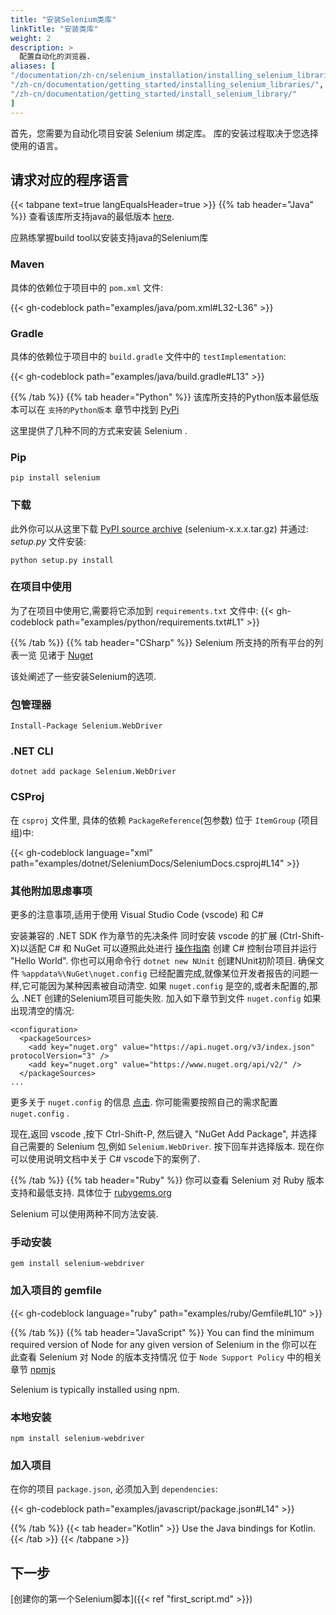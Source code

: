```yaml
---
title: "安装Selenium类库"
linkTitle: "安装类库"
weight: 2
description: >
  配置自动化的浏览器.
aliases: [
"/documentation/zh-cn/selenium_installation/installing_selenium_libraries/",
"/zh-cn/documentation/getting_started/installing_selenium_libraries/",
"/zh-cn/documentation/getting_started/install_selenium_library/"
]
---
```


首先，您需要为自动化项目安装 Selenium 绑定库。
库的安装过程取决于您选择使用的语言。

## 请求对应的程序语言

{{< tabpane text=true langEqualsHeader=true >}}
  {{% tab header="Java" %}}
查看该库所支持java的最低版本 [here](https://github.com/SeleniumHQ/selenium/blob/trunk/.bazelrc#L13).

应熟练掌握build tool以安装支持java的Selenium库

### Maven
具体的依赖位于项目中的 `pom.xml` 文件:

{{< gh-codeblock path="examples/java/pom.xml#L32-L36" >}}

### Gradle
具体的依赖位于项目中的 `build.gradle` 文件中的 `testImplementation`:

{{< gh-codeblock path="examples/java/build.gradle#L13" >}}

  {{% /tab %}}
  {{% tab header="Python" %}}
该库所支持的Python版本最低版本可以在
 `支持的Python版本` 章节中找到 [PyPi](https://pypi.org/project/selenium/)

这里提供了几种不同的方式来安装 Selenium .

### Pip

```shell
pip install selenium
```

### 下载

此外你可以从这里下载 [PyPI source archive](https://pypi.org/project/selenium/#files)
(selenium-x.x.x.tar.gz) 并通过: _setup.py_ 文件安装:

```shell
python setup.py install
```

### 在项目中使用

为了在项目中使用它,需要将它添加到 `requirements.txt` 文件中:
{{< gh-codeblock path="examples/python/requirements.txt#L1" >}}

  {{% /tab %}}
  {{% tab header="CSharp" %}}
Selenium 所支持的所有平台的列表一览
见诸于 [Nuget](https://www.nuget.org/packages/Selenium.WebDriver)

该处阐述了一些安装Selenium的选项.

### 包管理器

```shell
Install-Package Selenium.WebDriver
```

### .NET CLI

```shell
dotnet add package Selenium.WebDriver
```

### CSProj

在 `csproj` 文件里, 具体的依赖 `PackageReference`(包参数) 位于 `ItemGroup` (项目组)中:

{{< gh-codeblock language="xml" path="examples/dotnet/SeleniumDocs/SeleniumDocs.csproj#L14" >}}

### 其他附加思虑事项

更多的注意事项,适用于使用 Visual Studio Code (vscode) 和 C# 

安装兼容的 .NET SDK 作为章节的先决条件
同时安装 vscode 的扩展 (Ctrl-Shift-X)以适配 C# 和 NuGet 
可以遵照此处进行 [操作指南](https://docs.microsoft.com/en-us/dotnet/core/tutorials/with-visual-studio-code?pivots=dotnet-5-0)
创建 C# 控制台项目并运行 "Hello World".
你也可以用命令行 `dotnet new NUnit` 创建NUnit初阶项目.
确保文件 `%appdata%\NuGet\nuget.config` 已经配置完成,就像某位开发者报告的问题一样,它可能因为某种因素被自动清空.
如果 `nuget.config` 是空的,或者未配置的,那么 .NET 创建的Selenium项目可能失败.
加入如下章节到文件 `nuget.config` 如果出现清空的情况:
```
<configuration>
  <packageSources>
    <add key="nuget.org" value="https://api.nuget.org/v3/index.json" protocolVersion="3" />
    <add key="nuget.org" value="https://www.nuget.org/api/v2/" />   
  </packageSources>
...
```
更多关于 `nuget.config` 的信息 [点击](https://docs.microsoft.com/en-us/nuget/reference/nuget-config-file).
你可能需要按照自己的需求配置 `nuget.config` .

现在,返回 vscode ,按下 Ctrl-Shift-P, 然后键入 "NuGet Add Package", 并选择自己需要的 Selenium 包,例如 `Selenium.WebDriver`.
按下回车并选择版本.
现在你可以使用说明文档中关于 C# vscode下的案例了.

  {{% /tab %}}
  {{% tab header="Ruby" %}}
你可以查看 Selenium 对 Ruby 版本支持和最低支持.
具体位于 [rubygems.org](https://rubygems.org/gems/selenium-webdriver/)

Selenium 可以使用两种不同方法安装.

### 手动安装

```shell
gem install selenium-webdriver
```

### 加入项目的 gemfile

{{< gh-codeblock language="ruby" path="examples/ruby/Gemfile#L10" >}}

  {{% /tab %}}
  {{% tab header="JavaScript" %}}
You can find the minimum required version of Node for any given version of Selenium in the
你可以在此查看 Selenium 对 Node 的版本支持情况
位于 `Node Support Policy` 中的相关章节 [npmjs](https://www.npmjs.com/package/selenium-webdriver)

Selenium is typically installed using npm.

### 本地安装

```shell
npm install selenium-webdriver
```

### 加入项目

在你的项目 `package.json`, 必须加入到 `dependencies`:

{{< gh-codeblock path="examples/javascript/package.json#L14" >}}

  {{% /tab %}}
  {{< tab header="Kotlin" >}}
    Use the Java bindings for Kotlin.
  {{< /tab >}}
{{< /tabpane >}}

## 下一步
[创建你的第一个Selenium脚本]({{< ref "first_script.md" >}})
